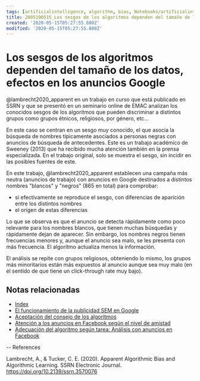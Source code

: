 ```yaml
---
tags: [artificialintelligence, algorithm, bias, Notebooks/artificialintelligence, minorías]
title: 2005190515_Los sesgos de los algoritmos dependen del tamaño de los datos, efectos en los anuncios Google
created: '2020-05-15T05:27:55.880Z'
modified: '2020-05-15T05:27:55.880Z'
---
```


# Los sesgos de los algoritmos dependen del tamaño de los datos, efectos en los anuncios Google

@lambrecht2020_apparent en un trabajo en curso que está publicado en SSRN y que se presentó en un seminario online de EMAC analizan los conocidos sesgos de los algoritmos que pueden discriminar a distintos grupos como grupos étnicos, religiosos, por género, etc...

En este caso se centran en un sesgo muy conocido, el que asocia la búsqueda de nombres típicamente asociados a personas negras con anuncios de búsqueda de antecedentes. Este es un trabajo académico de Sweeney (2013) que ha recibido mucha atención también en la prensa especializada. En el trabajo original, solo se muestra el sesgo, sin incidir en las posibles fuentes de este.

En este trabajo, @lambrecht2020_apparent establecen una campaña más neutra (anuncios de trabajo) con anuncios en Google destinados a distintos nombres "blancos" y "negros" (865 en total) para comprobar:

- si efectivamente se reproduce el sesgo, con diferencias de aparición entre los distintos nombres
- el origen de estas diferencias

Lo que se observa es que el anuncio se detecta rápidamente como poco relevante para los nombres blancos, que tienen muchas búsquedas y rápidamente dejan de aparecer. Sin embargo, los nombres negros tienen frecuencias menores y, aunque el anuncio sea malo, se les presenta con más frecuencia. El algoritmo actualiza menos la información.

El análisis se repite con grupos religiosos, obteniendo lo mismo, los grupos más minoritarios están más expuestos al anuncio aunque sea muy malo (en el sentido de que tiene un click-through rate muy bajo).

## Notas relacionadas


- [Index](_2003101705_index.md)
- [El funcionamiento de la publicidad SEM en Google](005190530_elalgoritmoanunciones_google.md)
- [Aceptación del consejo de los algoritmos](2004060917_aceptacion_consejo_algoritmos.md)
- [Atención a los anuncios en Facebook según el nivel de amistad](2004180843_atencion_anuncios_facebook_segunamistad.md)
- [Adecuación del algoritmo según tarea: Análisis con anuncios en Facebook](2004271035_algorithm_type_task.md)

--
References

Lambrecht, A., & Tucker, C. E. (2020). Apparent Algorithmic Bias and Algorithmic Learning. SSRN Electronic Journal. https://doi.org/10.2139/ssrn.3570076

